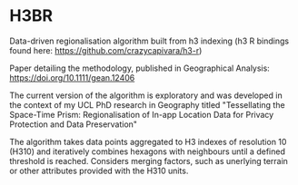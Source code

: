 # H3BR
Data-driven regionalisation algorithm built from h3 indexing (h3 R bindings found here: https://github.com/crazycapivara/h3-r)

Paper detailing the methodology, published in Geographical Analysis: https://doi.org/10.1111/gean.12406

The current version of the algorithm is exploratory and was developed in the context of my UCL PhD research in Geography titled "Tessellating the Space-Time Prism: Regionalisation of In-app Location Data for Privacy Protection and Data Preservation"

 The algorithm takes data points aggregated to H3 indexes of resolution 10 (H310) and iteratively combines hexagons with neighbours until a defined threshold is reached. Considers merging factors, such as unerlying terrain or other attributes provided with the H310 units.
